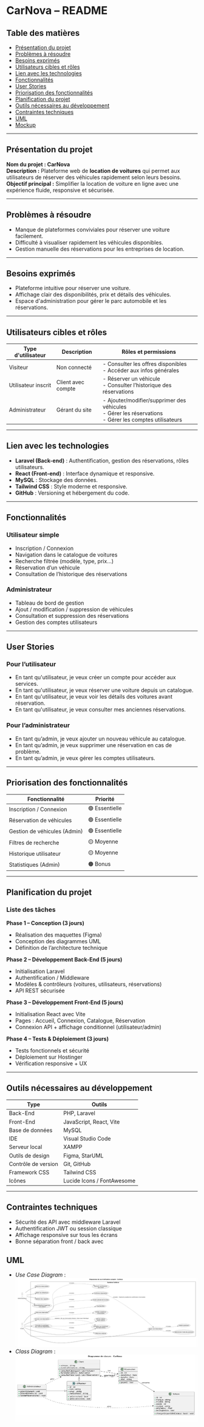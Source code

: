 # CarNova – README

## Table des matières
- [Présentation du projet](#présentation-du-projet)
- [Problèmes à résoudre](#problèmes-à-résoudre)
- [Besoins exprimés](#besoins-exprimés)
- [Utilisateurs cibles et rôles](#utilisateurs-cibles-et-rôles)
- [Lien avec les technologies](#lien-avec-les-technologies)
- [Fonctionnalités](#fonctionnalités)
- [User Stories](#user-stories)
- [Priorisation des fonctionnalités](#priorisation-des-fonctionnalités)
- [Planification du projet](#planification-du-projet)
- [Outils nécessaires au développement](#outils-nécessaires-au-développement)
- [Contraintes techniques](#contraintes-techniques)
- [UML](#uml)
- [Mockup](#mockup)

---

## Présentation du projet

**Nom du projet : CarNova**  
**Description :** Plateforme web de **location de voitures** qui permet aux utilisateurs de réserver des véhicules rapidement selon leurs besoins.  
**Objectif principal :** Simplifier la location de voiture en ligne avec une expérience fluide, responsive et sécurisée.

---

## Problèmes à résoudre

- Manque de plateformes conviviales pour réserver une voiture facilement.
- Difficulté à visualiser rapidement les véhicules disponibles.
- Gestion manuelle des réservations pour les entreprises de location.

---

## Besoins exprimés

- Plateforme intuitive pour réserver une voiture.
- Affichage clair des disponibilités, prix et détails des véhicules.
- Espace d'administration pour gérer le parc automobile et les réservations.

---

## Utilisateurs cibles et rôles

| Type d'utilisateur     | Description                      | Rôles et permissions |
|------------------------|----------------------------------|----------------------|
| Visiteur               | Non connecté                     | - Consulter les offres disponibles<br>- Accéder aux infos générales |
| Utilisateur inscrit    | Client avec compte               | - Réserver un véhicule<br>- Consulter l’historique des réservations |
| Administrateur         | Gérant du site                   | - Ajouter/modifier/supprimer des véhicules<br>- Gérer les réservations<br>- Gérer les comptes utilisateurs |

---

## Lien avec les technologies

- **Laravel (Back-end)** : Authentification, gestion des réservations, rôles utilisateurs.
- **React (Front-end)** : Interface dynamique et responsive.
- **MySQL** : Stockage des données.
- **Tailwind CSS** : Style moderne et responsive.
- **GitHub** : Versioning et hébergement du code.

---

## Fonctionnalités

### Utilisateur simple
- Inscription / Connexion
- Navigation dans le catalogue de voitures
- Recherche filtrée (modèle, type, prix…)
- Réservation d’un véhicule
- Consultation de l’historique des réservations

### Administrateur
- Tableau de bord de gestion
- Ajout / modification / suppression de véhicules
- Consultation et suppression des réservations
- Gestion des comptes utilisateurs

---

## User Stories

### Pour l’utilisateur
- En tant qu'utilisateur, je veux créer un compte pour accéder aux services.
- En tant qu'utilisateur, je veux réserver une voiture depuis un catalogue.
- En tant qu'utilisateur, je veux voir les détails des voitures avant réservation.
- En tant qu'utilisateur, je veux consulter mes anciennes réservations.

### Pour l’administrateur
- En tant qu’admin, je veux ajouter un nouveau véhicule au catalogue.
- En tant qu’admin, je veux supprimer une réservation en cas de problème.
- En tant qu’admin, je veux gérer les comptes utilisateurs.

---

## Priorisation des fonctionnalités

| Fonctionnalité                 | Priorité |
|-------------------------------|----------|
| Inscription / Connexion       | 🟢 Essentielle |
| Réservation de véhicules      | 🟢 Essentielle |
| Gestion de véhicules (Admin)  | 🟢 Essentielle |
| Filtres de recherche          | 🟡 Moyenne |
| Historique utilisateur        | 🟡 Moyenne |
| Statistiques (Admin)          | 🟠 Bonus |

---

## Planification du projet

### Liste des tâches

**Phase 1 – Conception (3 jours)**
- Réalisation des maquettes (Figma)
- Conception des diagrammes UML
- Définition de l’architecture technique

**Phase 2 – Développement Back-End (5 jours)**
- Initialisation Laravel
- Authentification / Middleware
- Modèles & contrôleurs (voitures, utilisateurs, réservations)
- API REST sécurisée

**Phase 3 – Développement Front-End (5 jours)**
- Initialisation React avec Vite
- Pages : Accueil, Connexion, Catalogue, Réservation
- Connexion API + affichage conditionnel (utilisateur/admin)

**Phase 4 – Tests & Déploiement (3 jours)**
- Tests fonctionnels et sécurité
- Déploiement sur Hostinger
- Vérification responsive + UX

---

## Outils nécessaires au développement

| Type                    | Outils                           |
|-------------------------|----------------------------------|
| Back-End                | PHP, Laravel                     |
| Front-End               | JavaScript, React, Vite          |
| Base de données         | MySQL                            |
| IDE                     | Visual Studio Code               |
| Serveur local           | XAMPP                            |
| Outils de design        | Figma, StarUML                   |
| Contrôle de version     | Git, GitHub                      |
| Framework CSS           | Tailwind CSS                     |
| Icônes                  | Lucide Icons / FontAwesome       |

---

## Contraintes techniques

- Sécurité des API avec middleware Laravel
- Authentification JWT ou session classique
- Affichage responsive sur tous les écrans
- Bonne séparation front / back avec

## UML
- *Use Case Diagram* :
![Diagramme UML](Documents/Diagramme-de-cas-dutilisation.png)
- *Class Diagram* :
![Diagramme UML](Documents/Diagramme-de-classe.png)